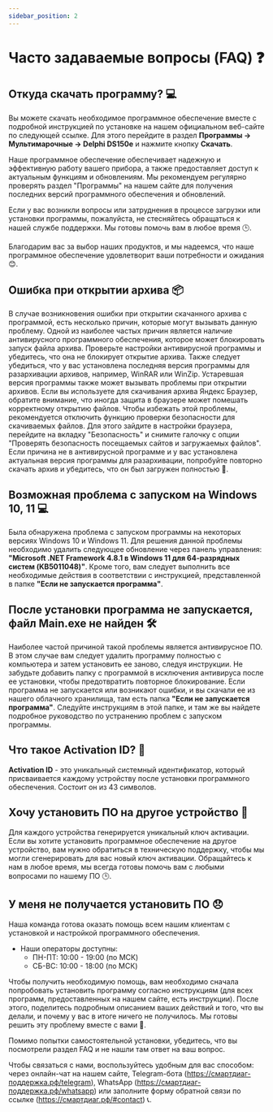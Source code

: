 ```yaml
---
sidebar_position: 2
---
```


# Часто задаваемые вопросы (FAQ) ❓

## Откуда скачать программу? 💻

Вы можете скачать необходимое программное обеспечение вместе с подробной инструкцией по установке на нашем официальном веб-сайте по следующей ссылке. Для этого перейдите в раздел **Программы -> Мультимарочные -> Delphi DS150е** и нажмите кнопку **Скачать**.

Наше программное обеспечение обеспечивает надежную и эффективную работу вашего прибора, а также предоставляет доступ к актуальным функциям и обновлениям. Мы рекомендуем регулярно проверять раздел "Программы" на нашем сайте для получения последних версий программного обеспечения и обновлений.

Если у вас возникли вопросы или затруднения в процессе загрузки или установки программы, пожалуйста, не стесняйтесь обращаться к нашей службе поддержки. Мы готовы помочь вам в любое время 🕒.

Благодарим вас за выбор наших продуктов, и мы надеемся, что наше программное обеспечение удовлетворит ваши потребности и ожидания 😊.

## Ошибка при открытии архива 📦

В случае возникновения ошибки при открытии скачанного архива с программой, есть несколько причин, которые могут вызывать данную проблему. Одной из наиболее частых причин является наличие антивирусного программного обеспечения, которое может блокировать запуск файла архива. Проверьте настройки антивирусной программы и убедитесь, что она не блокирует открытие архива. Также следует убедиться, что у вас установлена последняя версия программы для разархивации архивов, например, WinRAR или WinZip. Устаревшая версия программы также может вызывать проблемы при открытии архивов. Если вы используете для скачивания архива Яндекс Браузер, обратите внимание, что иногда защита в браузере может помешать корректному открытию файлов. Чтобы избежать этой проблемы, рекомендуется отключить функцию проверки безопасности для скачиваемых файлов. Для этого зайдите в настройки браузера, перейдите на вкладку "Безопасность" и снимите галочку с опции "Проверять безопасность посещаемых сайтов и загружаемых файлов". Если причина не в антивирусной программе и у вас установлена актуальная версия программы для разархивации, попробуйте повторно скачать архив и убедитесь, что он был загружен полностью 🔄.

## Возможная проблема с запуском на Windows 10, 11 💻

Была обнаружена проблема с запуском программы на некоторых версиях Windows 10 и Windows 11. Для решения данной проблемы необходимо удалить следующее обновление через панель управления: **"Microsoft .NET Framework 4.8.1 в Windows 11 для 64-разрядных систем (KB5011048)"**. Кроме того, вам следует выполнить все необходимые действия в соответствии с инструкцией, представленной в папке **"Если не запускается программа"**.

## После установки программа не запускается, файл Main.exe не найден 🛠️

Наиболее частой причиной такой проблемы является антивирусное ПО. В этом случае вам следует удалить программу полностью с компьютера и затем установить ее заново, следуя инструкции. Не забудьте добавить папку с программой в исключения антивируса после ее установки, чтобы предотвратить повторное блокирование. Если программа не запускается или возникают ошибки, и вы скачали ее из нашего облачного хранилища, там есть папка **"Если не запускается программа"**. Следуйте инструкциям в этой папке, и там же вы найдете подробное руководство по устранению проблем с запуском программы.

## Что такое Activation ID? 🔑

**Activation ID** - это уникальный системный идентификатор, который присваивается каждому устройству после установки программного обеспечения. Состоит он из 43 символов.

## Хочу установить ПО на другое устройство 📱

Для каждого устройства генерируется уникальный ключ активации. Если вы хотите установить программное обеспечение на другое устройство, вам нужно обратиться в техническую поддержку, чтобы мы могли сгенерировать для вас новый ключ активации. Обращайтесь к нам в любое время, мы всегда готовы помочь вам с любыми вопросами по нашему ПО 🕒.

## У меня не получается установить ПО 😞

Наша команда готова оказать помощь всем нашим клиентам с установкой и настройкой программного обеспечения.

- Наши операторы доступны:
  - ПН-ПТ: 10:00 - 19:00 (по МСК)
  - СБ-ВС: 10:00 - 18:00 (по МСК)

Чтобы получить необходимую помощь, вам необходимо сначала попробовать установить программу согласно инструкциям (для всех программ, предоставленных на нашем сайте, есть инструкции). После этого, поделитесь подробным описанием ваших действий и того, что вы делали, и почему у вас в итоге ничего не получилось. Мы готовы решить эту проблему вместе с вами 🤝.

Помимо попытки самостоятельной установки, убедитесь, что вы посмотрели раздел FAQ и не нашли там ответ на ваш вопрос.

Чтобы связаться с нами, воспользуйтесь удобным для вас способом: через онлайн-чат на нашем сайте, Telegram-бота (https://смартдиаг-поддержка.рф/telegram), WhatsApp (https://смартдиаг-поддержка.рф/whatsapp) или заполните форму обратной связи по ссылке (https://смартдиаг.рф/#contact) 📞.
